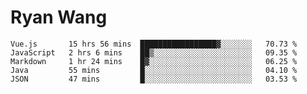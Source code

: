 # Ryan Wang

<!--START_SECTION:waka-->
```text
Vue.js       15 hrs 56 mins  █████████████████▓░░░░░░░   70.73 % 
JavaScript   2 hrs 6 mins    ██▒░░░░░░░░░░░░░░░░░░░░░░   09.35 % 
Markdown     1 hr 24 mins    █▓░░░░░░░░░░░░░░░░░░░░░░░   06.25 % 
Java         55 mins         █░░░░░░░░░░░░░░░░░░░░░░░░   04.10 % 
JSON         47 mins         █░░░░░░░░░░░░░░░░░░░░░░░░   03.53 % 
```
<!--END_SECTION:waka-->
